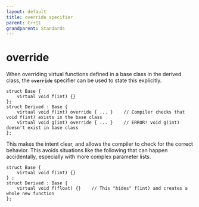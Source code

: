 ```yaml
---
layout: default
title: override specifier
parent: C++11
grandparent: Standards
---
```

# override

When overriding virtual functions defined in a base class in the derived class,
the **`override`** specifier can be used to state this explicitly.

    struct Base {
        virtual void f(int) {}
    };
    struct Derived : Base {
        virtual void f(int) override { ... }	// Compiler checks that void f(int) exists in the base class
        virtual void g(int) override { ... }	// ERROR! void g(int) doesn't exist in base class
    };

This makes the intent clear, and allows the compiler to check for the correct behavior.
This avoids situations like the following that can happen accidentally,
especially with more complex parameter lists.

    struct Base {
        virtual void f(int) {}
    } ;
    struct Derived : Base {
        virtual void f(float) {} 	// This "hides" f(int) and creates a whole new function
    };


